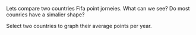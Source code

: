 Lets compare two countries Fifa point jorneies. What can we see? Do most counries have a simalier shape?

Select two countries to graph their average points per year.  
